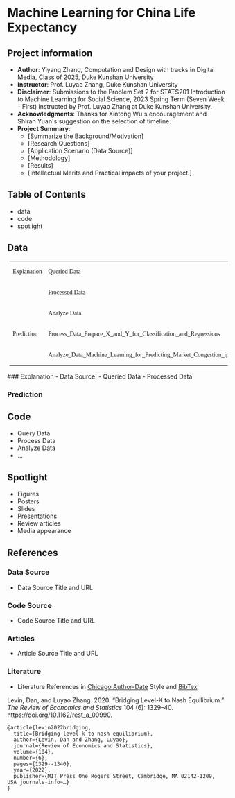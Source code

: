 # Machine Learning for China Life Expectancy
## Project information
- **Author**: Yiyang Zhang, Computation and Design with tracks in Digital Media, Class of 2025, Duke Kunshan University
- **Instructor**: Prof. Luyao Zhang, Duke Kunshan University
- **Disclaimer**: Submissions to the Problem Set 2 for STATS201 Introduction to Machine Learning for Social Science, 2023 Spring Term (Seven Week - First) instructed by Prof. Luyao Zhang at Duke Kunshan University.
- **Acknowledgments**: Thanks for Xintong Wu's encouragement and Shiran Yuan's suggestion on the selection of timeline.
- **Project Summary**: 
  - [Summarize the Background/Motivation]
  - [Research Questions]
  - [Application Scenario (Data Source)]
  - [Methodology]
  - [Results]
  - [Intellectual Merits and Practical impacts of your project.]

## Table of Contents
- data
- code
- spotlight



## Data
<table class="MsoNormalTable" border="0" cellspacing="0" style="border-collapse:collapse;margin-left:3.9000pt;mso-table-layout-alt:fixed;
border:none;mso-padding-alt:0.0000pt 5.4000pt 0.0000pt 5.4000pt ;"><tbody><tr style="height:31.1000pt;"><td width="104" valign="top" rowspan="3" style="width:104.0000pt;padding:0.0000pt 5.4000pt 0.0000pt 5.4000pt ;border-left:none;
mso-border-left-alt:none;border-right:none;mso-border-right-alt:none;
border-top:none;mso-border-top-alt:none;border-bottom:none;"><p class="MsoNormal"><span style="font-family:宋体;font-size:10.5000pt;mso-font-kerning:1.0000pt;"><font face="Times New Roman">Explanation</font></span><span style="font-family:宋体;font-size:10.5000pt;mso-font-kerning:1.0000pt;"><o:p></o:p></span></p></td><td width="104" valign="top" style="width:104.0000pt;padding:0.0000pt 5.4000pt 0.0000pt 5.4000pt ;border-left:none;
mso-border-left-alt:none;border-right:none;mso-border-right-alt:none;
border-top:none;mso-border-top-alt:none;border-bottom:none;
mso-border-bottom-alt:none;"><p class="MsoNormal"><span style="font-family:宋体;font-size:10.5000pt;mso-font-kerning:1.0000pt;"><font face="Times New Roman">Queried Data</font></span><span style="font-family:宋体;font-size:10.5000pt;mso-font-kerning:1.0000pt;"><o:p></o:p></span></p></td></tr><tr style="height:31.1000pt;"><td width="104" valign="top" style="width:104.0000pt;padding:0.0000pt 5.4000pt 0.0000pt 5.4000pt ;border-left:none;
mso-border-left-alt:none;border-right:none;mso-border-right-alt:none;
border-top:none;mso-border-top-alt:none;border-bottom:none;
mso-border-bottom-alt:none;"><p class="MsoNormal"><span style="font-family:宋体;font-size:10.5000pt;mso-font-kerning:1.0000pt;"><font face="Times New Roman">Processed Data</font></span><span style="font-family:宋体;font-size:10.5000pt;mso-font-kerning:1.0000pt;"><o:p></o:p></span></p></td></tr><tr style="height:31.1000pt;"><td width="104" valign="top" style="width:104.0000pt;padding:0.0000pt 5.4000pt 0.0000pt 5.4000pt ;border-left:none;
mso-border-left-alt:none;border-right:none;mso-border-right-alt:none;
border-top:none;mso-border-top-alt:none;border-bottom:none;
mso-border-bottom-alt:none;"><p class="MsoNormal"><span style="font-family:宋体;font-size:10.5000pt;mso-font-kerning:1.0000pt;"><font face="Times New Roman">Analyze Data</font></span><span style="font-family:宋体;font-size:10.5000pt;mso-font-kerning:1.0000pt;"><o:p></o:p></span></p></td></tr><tr style="height:31.1000pt;"><td width="104" valign="top" rowspan="2" style="width:104.0000pt;padding:0.0000pt 5.4000pt 0.0000pt 5.4000pt ;border-left:none;
mso-border-left-alt:none;border-right:none;mso-border-right-alt:none;
border-top:none;mso-border-top-alt:none;border-bottom:none;"><p class="MsoNormal"><span style="font-family:宋体;font-size:10.5000pt;mso-font-kerning:1.0000pt;"><font face="Times New Roman">Prediction</font></span><span style="font-family:宋体;font-size:10.5000pt;mso-font-kerning:1.0000pt;"><o:p></o:p></span></p></td><td width="104" valign="top" style="width:104.0000pt;padding:0.0000pt 5.4000pt 0.0000pt 5.4000pt ;border-left:none;
mso-border-left-alt:none;border-right:none;mso-border-right-alt:none;
border-top:none;mso-border-top-alt:none;border-bottom:none;
mso-border-bottom-alt:none;"><p class="MsoNormal"><span style="font-family:宋体;font-size:10.5000pt;mso-font-kerning:1.0000pt;"><font face="Times New Roman">Process_Data_Prepare_X_and_Y_for_Classification_and_Regressions</font></span><span style="font-family:宋体;font-size:10.5000pt;mso-font-kerning:1.0000pt;"><o:p></o:p></span></p></td></tr><tr style="height:16.7500pt;"><td width="104" valign="top" style="width:104.0000pt;padding:0.0000pt 5.4000pt 0.0000pt 5.4000pt ;border-left:none;
mso-border-left-alt:none;border-right:none;mso-border-right-alt:none;
border-top:none;mso-border-top-alt:none;border-bottom:none;
mso-border-bottom-alt:none;"><p class="MsoNormal"><span style="font-family:宋体;font-size:10.5000pt;mso-font-kerning:1.0000pt;"><font face="Times New Roman">Analyze_Data_Machine_Learning_for_Predicting_Market_Congestion_ipynb</font></span><span style="font-family:宋体;font-size:10.5000pt;mso-font-kerning:1.0000pt;"><o:p></o:p></span></p></td></tr></tbody></table>
### Explanation 
- Data Source:
- Queried Data
- Processed Data

### Prediction



## Code
- Query Data
- Process Data
- Analyze Data
- ...

## Spotlight
- Figures
- Posters
- Slides
- Presentations
- Review articles
- Media appearance

## References

### Data Source
- Data Source Title and URL
### Code Source
- Code Source Title and URL
### Articles
- Article Source Title and URL
### Literature
- Literature References in [Chicago Author-Date](https://www.chicagomanualofstyle.org/tools_citationguide/citation-guide-2.html) Style and [BibTex](https://scholar.google.com/) 

Levin, Dan, and Luyao Zhang. 2020. “Bridging Level-K to Nash Equilibrium.” *The Review of Economics and Statistics* 104 (6): 1329–40. https://doi.org/10.1162/rest_a_00990.

```
@article{levin2022bridging,
  title={Bridging level-k to nash equilibrium},
  author={Levin, Dan and Zhang, Luyao},
  journal={Review of Economics and Statistics},
  volume={104},
  number={6},
  pages={1329--1340},
  year={2022},
  publisher={MIT Press One Rogers Street, Cambridge, MA 02142-1209, USA journals-info~…}
}
```

